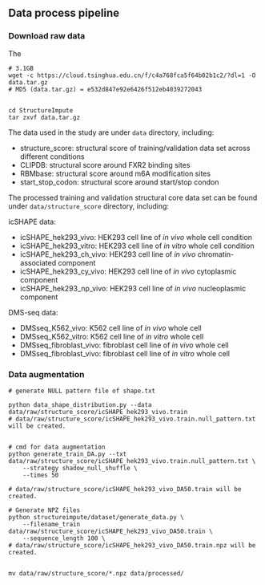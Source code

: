 ## Data process pipeline


### Download raw data 

The 

```
# 3.1GB
wget -c https://cloud.tsinghua.edu.cn/f/c4a768fca5f64b02b1c2/?dl=1 -O data.tar.gz
# MD5 (data.tar.gz) = e532d847e92e6426f512eb4039272043 


cd StructureImpute
tar zxvf data.tar.gz
```

The data used in the study are under `data` directory, including:

* structure\_score: structural score of training/validation data set across different conditions
* CLIPDB: structural score around FXR2 binding sites
* RBMbase: structural score around m6A modification sites
* start\_stop\_codon: structural score around start/stop condon 

The processed training and validation structural core data set can be found under `data/structure_score` directory, including:

icSHAPE data:

* icSHAPE_hek293_vivo: HEK293 cell line of *in vivo* whole cell condition
* icSHAPE_hek293_vitro: HEK293 cell line of *in vitro* whole cell condition
* icSHAPE_hek293_ch_vivo: HEK293 cell line of *in vivo* chromatin-associated component
* icSHAPE_hek293_cy_vivo: HEK293 cell line of *in vivo* cytoplasmic component
* icSHAPE_hek293_np_vivo: HEK293 cell line of *in vivo* nucleoplasmic component

DMS-seq data:

* DMSseq_K562_vivo: K562 cell line of *in vivo* whole cell
* DMSseq_K562_vitro: K562 cell line of *in vitro* whole cell
* DMSseq_fibroblast_vivo: fibroblast cell line of *in vivo* whole cell
* DMSseq_fibroblast_vivo: fibroblast cell line of *in vitro* whole cell


### Data augmentation
```
# generate NULL pattern file of shape.txt

python data_shape_distribution.py --data data/raw/structure_score/icSHAPE_hek293_vivo.train
# data/raw/structure_score/icSHAPE_hek293_vivo.train.null_pattern.txt will be created.


# cmd for data augmentation
python generate_train_DA.py --txt data/raw/structure_score/icSHAPE_hek293_vivo.train.null_pattern.txt \
	--strategy shadow_null_shuffle \
	--times 50
  
# data/raw/structure_score/icSHAPE_hek293_vivo_DA50.train will be created.

# Generate NPZ files
python structureimpute/dataset/generate_data.py \
    --filename_train data/raw/structure_score/icSHAPE_hek293_vivo_DA50.train \
    --sequence_length 100 \
# data/raw/structure_score/icSHAPE_hek293_vivo_DA50.train.npz will be created.


mv data/raw/structure_score/*.npz data/processed/

```


